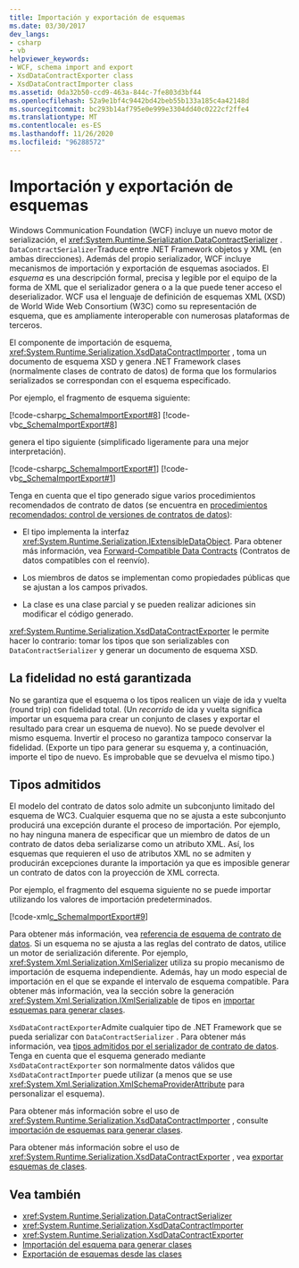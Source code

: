 ```yaml
---
title: Importación y exportación de esquemas
ms.date: 03/30/2017
dev_langs:
- csharp
- vb
helpviewer_keywords:
- WCF, schema import and export
- XsdDataContractExporter class
- XsdDataContractImporter class
ms.assetid: 0da32b50-ccd9-463a-844c-7fe803d3bf44
ms.openlocfilehash: 52a9e1bf4c9442bd42beb55b133a185c4a42148d
ms.sourcegitcommit: bc293b14af795e0e999e3304dd40c0222cf2ffe4
ms.translationtype: MT
ms.contentlocale: es-ES
ms.lasthandoff: 11/26/2020
ms.locfileid: "96288572"
---
```

# <a name="schema-import-and-export"></a>Importación y exportación de esquemas

Windows Communication Foundation (WCF) incluye un nuevo motor de serialización, el <xref:System.Runtime.Serialization.DataContractSerializer> . `DataContractSerializer`Traduce entre .NET Framework objetos y XML (en ambas direcciones). Además del propio serializador, WCF incluye mecanismos de importación y exportación de esquemas asociados. El *esquema* es una descripción formal, precisa y legible por el equipo de la forma de XML que el serializador genera o a la que puede tener acceso el deserializador. WCF usa el lenguaje de definición de esquemas XML (XSD) de World Wide Web Consortium (W3C) como su representación de esquema, que es ampliamente interoperable con numerosas plataformas de terceros.  
  
 El componente de importación de esquema, <xref:System.Runtime.Serialization.XsdDataContractImporter> , toma un documento de esquema XSD y genera .NET Framework clases (normalmente clases de contrato de datos) de forma que los formularios serializados se correspondan con el esquema especificado.  
  
 Por ejemplo, el fragmento de esquema siguiente:  
  
 [!code-csharp[c_SchemaImportExport#8](../../../../samples/snippets/csharp/VS_Snippets_CFX/c_schemaimportexport/cs/source.cs#8)]
 [!code-vb[c_SchemaImportExport#8](../../../../samples/snippets/visualbasic/VS_Snippets_CFX/c_schemaimportexport/vb/source.vb#8)]  
  
 genera el tipo siguiente (simplificado ligeramente para una mejor interpretación).  
  
 [!code-csharp[c_SchemaImportExport#1](../../../../samples/snippets/csharp/VS_Snippets_CFX/c_schemaimportexport/cs/source.cs#1)]
 [!code-vb[c_SchemaImportExport#1](../../../../samples/snippets/visualbasic/VS_Snippets_CFX/c_schemaimportexport/vb/source.vb#1)]  
  
 Tenga en cuenta que el tipo generado sigue varios procedimientos recomendados de contrato de datos (se encuentra en [procedimientos recomendados: control de versiones de contratos de datos](../best-practices-data-contract-versioning.md)):  
  
- El tipo implementa la interfaz <xref:System.Runtime.Serialization.IExtensibleDataObject>. Para obtener más información, vea [Forward-Compatible Data Contracts](forward-compatible-data-contracts.md) (Contratos de datos compatibles con el reenvío).  
  
- Los miembros de datos se implementan como propiedades públicas que se ajustan a los campos privados.  
  
- La clase es una clase parcial y se pueden realizar adiciones sin modificar el código generado.  
  
 <xref:System.Runtime.Serialization.XsdDataContractExporter> le permite hacer lo contrario: tomar los tipos que son serializables con `DataContractSerializer` y generar un documento de esquema XSD.  
  
## <a name="fidelity-is-not-guaranteed"></a>La fidelidad no está garantizada  

 No se garantiza que el esquema o los tipos realicen un viaje de ida y vuelta (round trip) con fidelidad total. (Un *recorrido* de ida y vuelta significa importar un esquema para crear un conjunto de clases y exportar el resultado para crear un esquema de nuevo). No se puede devolver el mismo esquema. Invertir el proceso no garantiza tampoco conservar la fidelidad. (Exporte un tipo para generar su esquema y, a continuación, importe el tipo de nuevo. Es improbable que se devuelva el mismo tipo.)  
  
## <a name="supported-types"></a>Tipos admitidos  

 El modelo del contrato de datos solo admite un subconjunto limitado del esquema de WC3. Cualquier esquema que no se ajusta a este subconjunto producirá una excepción durante el proceso de importación. Por ejemplo, no hay ninguna manera de especificar que un miembro de datos de un contrato de datos deba serializarse como un atributo XML. Así, los esquemas que requieren el uso de atributos XML no se admiten y producirán excepciones durante la importación ya que es imposible generar un contrato de datos con la proyección de XML correcta.  
  
 Por ejemplo, el fragmento del esquema siguiente no se puede importar utilizando los valores de importación predeterminados.  
  
 [!code-xml[c_SchemaImportExport#9](../../../../samples/snippets/csharp/VS_Snippets_CFX/c_schemaimportexport/common/source.config#9)]  
  
 Para obtener más información, vea [referencia de esquema de contrato de datos](data-contract-schema-reference.md). Si un esquema no se ajusta a las reglas del contrato de datos, utilice un motor de serialización diferente. Por ejemplo, <xref:System.Xml.Serialization.XmlSerializer> utiliza su propio mecanismo de importación de esquema independiente. Además, hay un modo especial de importación en el que se expande el intervalo de esquema compatible. Para obtener más información, vea la sección sobre la generación <xref:System.Xml.Serialization.IXmlSerializable> de tipos en [importar esquemas para generar clases](importing-schema-to-generate-classes.md).  
  
 `XsdDataContractExporter`Admite cualquier tipo de .NET Framework que se pueda serializar con `DataContractSerializer` . Para obtener más información, vea [tipos admitidos por el serializador de contrato de datos](types-supported-by-the-data-contract-serializer.md). Tenga en cuenta que el esquema generado mediante `XsdDataContractExporter` son normalmente datos válidos que `XsdDataContractImporter` puede utilizar (a menos que se use <xref:System.Xml.Serialization.XmlSchemaProviderAttribute> para personalizar el esquema).  
  
 Para obtener más información sobre el uso de <xref:System.Runtime.Serialization.XsdDataContractImporter> , consulte [importación de esquemas para generar clases](importing-schema-to-generate-classes.md).  
  
 Para obtener más información sobre el uso de <xref:System.Runtime.Serialization.XsdDataContractExporter> , vea [exportar esquemas de clases](exporting-schemas-from-classes.md).  
  
## <a name="see-also"></a>Vea también

- <xref:System.Runtime.Serialization.DataContractSerializer>
- <xref:System.Runtime.Serialization.XsdDataContractImporter>
- <xref:System.Runtime.Serialization.XsdDataContractExporter>
- [Importación del esquema para generar clases](importing-schema-to-generate-classes.md)
- [Exportación de esquemas desde las clases](exporting-schemas-from-classes.md)
